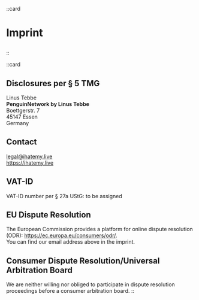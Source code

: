 ::card
# <p class="text-center">Imprint</p>
::

::card
## Disclosures per § 5 TMG
Linus Tebbe  
**PenguinNetwork by Linus Tebbe**  
Boettgerstr. 7  
45147 Essen  
Germany  

## Contact
legal@ihatemy.live  
https://ihatemy.live

## VAT-ID
VAT-ID number per § 27a UStG: to be assigned

## EU Dispute Resolution
The European Commission provides a platform for online dispute resolution (ODR): https://ec.europa.eu/consumers/odr/.  
You can find our email address above in the imprint.

## Consumer Dispute Resolution/Universal Arbitration Board
We are neither willing nor obliged to participate in dispute resolution proceedings before a consumer arbitration board.
::